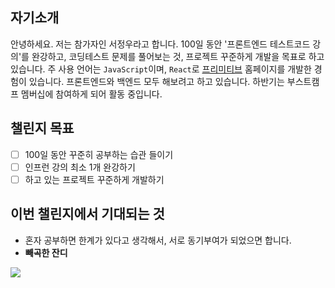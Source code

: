 ## 자기소개
안녕하세요. 저는 참가자인 서정우라고 합니다. 100일 동안 '프론트엔드 테스트코드 강의'를 완강하고, 코딩테스트 문제를 풀어보는 것, 프로젝트 꾸준하게 개발을 목표로 하고 있습니다. 주 사용 언어는 `JavaScript`이며, `React`로 [프리미티브](https://primitive.kr)  홈페이지를 개발한 경험이 있습니다. 프론트엔드와 백엔드 모두 해보려고 하고 있습니다. 하반기는 부스트캠프 멤버십에 참여하게 되어 활동 중입니다.

## 챌린지 목표
- [ ] 100일 동안 꾸준히 공부하는 습관 들이기
- [ ] 인프런 강의 최소 1개 완강하기
- [ ] 하고 있는 프로젝트 꾸준하게 개발하기

## 이번 챌린지에서 기대되는 것
- 혼자 공부하면 한계가 있다고 생각해서, 서로 동기부여가 되었으면 합니다. 
- **빼곡한 잔디**

![](https://www.golfjournal.co.kr/news/photo/202109/3244_10747_64.jpg)